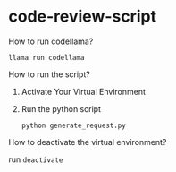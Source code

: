 # code-review-script

How to run codellama? 

`llama run codellama`

How to run the script?

1. Activate Your Virtual Environment
2. Run the python script 

    `python generate_request.py`

How to deactivate the virtual environment? 

run `deactivate`


